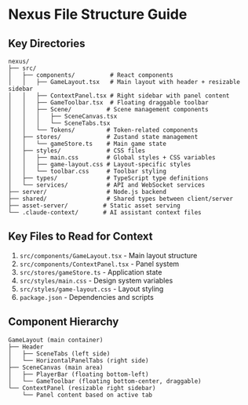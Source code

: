 # Nexus File Structure Guide

## Key Directories
```
nexus/
├── src/
│   ├── components/          # React components
│   │   ├── GameLayout.tsx   # Main layout with header + resizable sidebar
│   │   ├── ContextPanel.tsx # Right sidebar with panel content
│   │   ├── GameToolbar.tsx  # Floating draggable toolbar
│   │   ├── Scene/          # Scene management components
│   │   │   ├── SceneCanvas.tsx
│   │   │   └── SceneTabs.tsx
│   │   └── Tokens/         # Token-related components
│   ├── stores/             # Zustand state management
│   │   └── gameStore.ts    # Main game state
│   ├── styles/             # CSS files
│   │   ├── main.css        # Global styles + CSS variables
│   │   ├── game-layout.css # Layout-specific styles
│   │   └── toolbar.css     # Toolbar styling
│   ├── types/              # TypeScript type definitions
│   └── services/           # API and WebSocket services
├── server/                 # Node.js backend
├── shared/                 # Shared types between client/server
├── asset-server/          # Static asset serving
└── .claude-context/       # AI assistant context files
```

## Key Files to Read for Context
1. `src/components/GameLayout.tsx` - Main layout structure
2. `src/components/ContextPanel.tsx` - Panel system
3. `src/stores/gameStore.ts` - Application state
4. `src/styles/main.css` - Design system variables
5. `src/styles/game-layout.css` - Layout styling
6. `package.json` - Dependencies and scripts

## Component Hierarchy
```
GameLayout (main container)
├── Header
│   ├── SceneTabs (left side)
│   └── HorizontalPanelTabs (right side)
├── SceneCanvas (main area)
│   ├── PlayerBar (floating bottom-left)
│   └── GameToolbar (floating bottom-center, draggable)
└── ContextPanel (resizable right sidebar)
    └── Panel content based on active tab
```